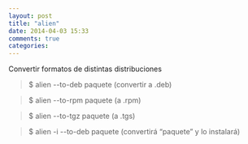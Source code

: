 ```yaml
---
layout: post
title: "alien"
date: 2014-04-03 15:33
comments: true
categories: 
---
```

Convertir formatos de distintas distribuciones

>$ alien --to-deb paquete (convertir a .deb)

>$ alien  --to-rpm paquete (a .rpm)

>$ alien  --to-tgz paquete (a .tgs)

>$ alien -i  --to-deb paquete   (convertirá “paquete” y lo instalará)

